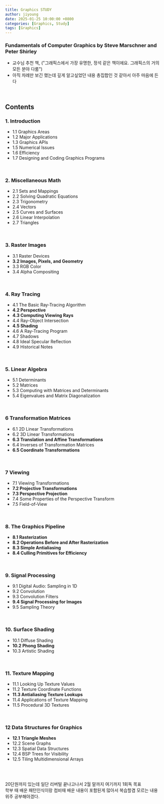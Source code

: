```yaml
---
title: Graphics STUDY
author: jiyoung
date: 2025-01-25 10:00:00 +0800
categories: [Graphics, Study]
tags: [Graphics]
---
```


### Fundamentals of Computer Graphics by Steve Marschner and Peter Shirley
- 교수님 추천 책, ("그래픽스에서 가장 유명한, 정석 같은 책이에요. 그래픽스의 거의 모든 분야 다룸")
- 아직 차례만 보긴 했는데 깊게 알고싶었던 내용 총집합인 것 같아서 아주 마음에 든다

<br>

## Contents

### 1. Introduction 
- 1.1 Graphics Areas  
- 1.2 Major Applications  
- 1.3 Graphics APIs  
- 1.5 Numerical Issues  
- 1.6 Efficiency 
- 1.7 Designing and Coding Graphics Programs 
<br>

### 2. Miscellaneous Math 
- 2.1 Sets and Mappings 
- 2.2 Solving Quadratic Equations 
- 2.3 Trigonometry 
- 2.4 Vectors 
- 2.5 Curves and Surfaces 
- 2.6 Linear Interpolation 
- 2.7 Triangles 
<br>

### 3. Raster Images 
- 3.1 Raster Devices 
- **3.2 Images, Pixels, and Geometry**
- 3.3 RGB Color 
- 3.4 Alpha Compositing 
<br>

### 4. Ray Tracing
- 4.1 The Basic Ray-Tracing Algorithm
- **4.2 Perspective**
- **4.3 Computing Viewing Rays**
- 4.4 Ray-Object Intersection 
- **4.5 Shading**
- 4.6 A Ray-Tracing Program 
- 4.7 Shadows 
- 4.8 Ideal Specular Reflection 
- 4.9 Historical Notes
<br>

### 5. Linear Algebra 
- 5.1 Determinants
- 5.2 Matrices
- 5.3 Computing with Matrices and Determinants 
- 5.4 Eigenvalues and Matrix Diagonalization 
<br>

### 6 Transformation Matrices 
- 6.1 2D Linear Transformations 
- 6.2 3D Linear Transformations 
- **6.3 Translation and Affine Transformations**
- 6.4 Inverses of Transformation Matrices
- **6.5 Coordinate Transformations**
<br>

### 7 Viewing 
- 7.1 Viewing Transformations
- **7.2 Projective Transformations**
- **7.3 Perspective Projection**
- 7.4 Some Properties of the Perspective Transform
- 7.5 Field-of-View
<br>

### 8. The Graphics Pipeline 
- **8.1 Rasterization**
- **8.2 Operations Before and After Rasterization**
- **8.3 Simple Antialiasing**
- **8.4 Culling Primitives for Efficiency**
<br>

### 9. Signal Processing 
- 9.1 Digital Audio: Sampling in 1D 
- 9.2 Convolution
- 9.3 Convolution Filters
- **9.4 Signal Processing for Images**
- 9.5 Sampling Theory
<br>

### 10. Surface Shading 
- 10.1 Diffuse Shading
- **10.2 Phong Shading**
- 10.3 Artistic Shading
<br>

### 11. Texture Mapping 
- 11.1 Looking Up Texture Values
- 11.2 Texture Coordinate Functions
- **11.3 Antialiasing Texture Lookups**
- 11.4 Applications of Texture Mapping 
- 11.5 Procedural 3D Textures
<br>

### 12 Data Structures for Graphics 
- **12.1 Triangle Meshes**
- 12.2 Scene Graphs
- 12.3 Spatial Data Structures
- 12.4 BSP Trees for Visibility
- 12.5 Tiling Multidimensional Arrays
<br>
<br>

20단원까지 있는데 일단 리버털 끝나고나서 2월 말까지 여기까지 1회독 목표 <br>
학부 때 배운 패턴인식이랑 컴비때 배운 내용이 포함된게 많아서 복습할겸 모르는 내용 위주 공부해야겠다.

<br>

